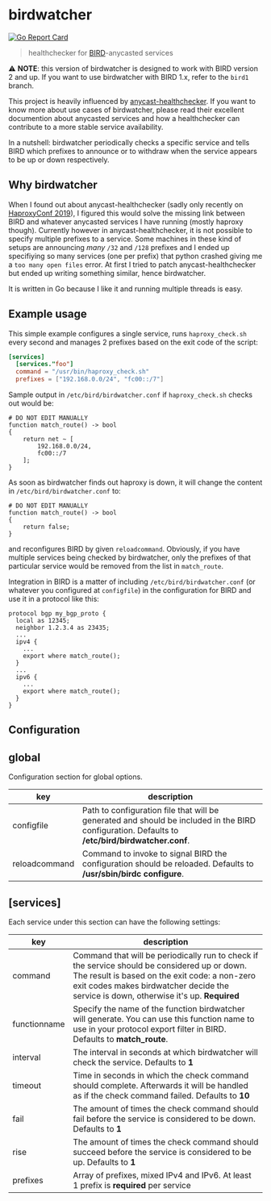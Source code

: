 # birdwatcher

[![Go Report Card](https://goreportcard.com/badge/github.com/skoef/birdwatcher)](https://goreportcard.com/report/github.com/skoef/birdwatcher)

> healthchecker for [BIRD](https://bird.network.cz/)-anycasted services

:warning: **NOTE**: this version of birdwatcher is designed to work with BIRD version 2 and up. If you want to use birdwatcher with BIRD 1.x, refer to the `bird1` branch.

This project is heavily influenced by [anycast-healthchecker](https://github.com/unixsurfer/anycast_healthchecker). If you want to know more about use cases of birdwatcher, please read their excellent documention about anycasted services and how a healthchecker can contribute to a more stable service availability.

In a nutshell: birdwatcher periodically checks a specific service and tells BIRD which prefixes to announce or to withdraw when the service appears to be up or down respectively.

## Why birdwatcher

When I found out about anycast-healthchecker (sadly only recently on [HaproxyConf 2019](https://www.haproxyconf.com/)), I figured this would solve the missing link between BIRD and whatever anycasted services I have running (mostly haproxy though). Currently however in anycast-healthchecker, it is not possible to specify multiple prefixes to a service. Some machines in these kind of setups are announcing _many_ `/32` and `/128` prefixes and I ended up specifiying so many services (one per prefix) that python crashed giving me a `too many open files` error. At first I tried to patch anycast-healthchecker but ended up writing something similar, hence birdwatcher.

It is written in Go because I like it and running multiple threads is easy.

## Example usage

This simple example configures a single service, runs `haproxy_check.sh` every second and manages 2 prefixes based on the exit code of the script:

```toml
[services]
  [services."foo"]
  command = "/usr/bin/haproxy_check.sh"
  prefixes = ["192.168.0.0/24", "fc00::/7"]

```

Sample output in `/etc/bird/birdwatcher.conf` if `haproxy_check.sh` checks out would be:

```
# DO NOT EDIT MANUALLY
function match_route() -> bool
{
	return net ~ [
		192.168.0.0/24,
		fc00::/7
	];
}
```

As soon as birdwatcher finds out haproxy is down, it will change the content in `/etc/bird/birdwatcher.conf` to:

```
# DO NOT EDIT MANUALLY
function match_route() -> bool
{
	return false;
}
```

and reconfigures BIRD by given `reloadcommand`. Obviously, if you have multiple services being checked by birdwatcher, only the prefixes of that particular service would be removed from the list in `match_route`.

Integration in BIRD is a matter of including `/etc/bird/birdwatcher.conf` (or whatever you configured at `configfile`) in the configuration for BIRD and use it in a protocol like this:

```
protocol bgp my_bgp_proto {
  local as 12345;
  neighbor 1.2.3.4 as 23435;
  ...
  ipv4 {
    ...
    export where match_route();
  }
  ...
  ipv6 {
    ...
    export where match_route();
  }
}
```

## Configuration

## **global**

Configuration section for global options.

| key           | description                                                                                                                                     |
| ------------- | ----------------------------------------------------------------------------------------------------------------------------------------------- |
| configfile    | Path to configuration file that will be generated and should be included in the BIRD configuration. Defaults to **/etc/bird/birdwatcher.conf**. |
| reloadcommand | Command to invoke to signal BIRD the configuration should be reloaded. Defaults to **/usr/sbin/birdc configure**.                               |

## **[services]**

Each service under this section can have the following settings:

| key          | description                                                                                                                                                                                                                              |
| ------------ | ---------------------------------------------------------------------------------------------------------------------------------------------------------------------------------------------------------------------------------------- |
| command      | Command that will be periodically run to check if the service should be considered up or down. The result is based on the exit code: a non-zero exit codes makes birdwatcher decide the service is down, otherwise it's up. **Required** |
| functionname | Specify the name of the function birdwatcher will generate. You can use this function name to use in your protocol export filter in BIRD. Defaults to **match_route**.                                                                   |
| interval     | The interval in seconds at which birdwatcher will check the service. Defaults to **1**                                                                                                                                                   |
| timeout      | Time in seconds in which the check command should complete. Afterwards it will be handled as if the check command failed. Defaults to **10**                                                                                             |
| fail         | The amount of times the check command should fail before the service is considered to be down. Defaults to **1**                                                                                                                         |
| rise         | The amount of times the check command should succeed before the service is considered to be up. Defaults to **1**                                                                                                                        |
| prefixes     | Array of prefixes, mixed IPv4 and IPv6. At least 1 prefix is **required** per service                                                                                                                                                    |
